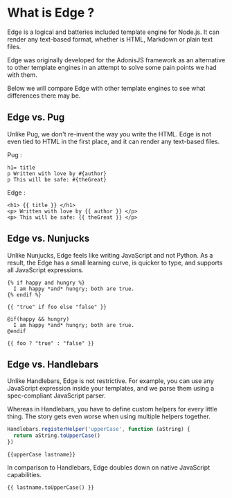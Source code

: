 # What is Edge ?

Edge is a logical and batteries included template engine for Node.js. It can render any text-based format, whether is HTML, Markdown or plain text files.

Edge was originally developed for the AdonisJS framework as an alternative to other template engines in an attempt to solve some pain points we had with them.

Below we will compare Edge with other template engines to see what differences there may be.

## Edge vs. Pug
Unlike Pug, we don't re-invent the way you write the HTML. Edge is not even tied to HTML in the first place, and it can render any text-based files.

Pug :
```pug
h1= title
p Written with love by #{author}
p This will be safe: #{theGreat}
```

Edge :
```edge
<h1> {{ title }} </h1>
<p> Written with love by {{ author }} </p>
<p> This will be safe: {{ theGreat }} </p>
```

## Edge vs. Nunjucks
Unlike Nunjucks, Edge feels like writing JavaScript and not Python. As a result, the Edge has a small learning curve, is quicker to type, and supports all JavaScript expressions.

```
{% if happy and hungry %}
  I am happy *and* hungry; both are true.
{% endif %}

{{ "true" if foo else "false" }}
```

```edge
@if(happy && hungry)
  I am happy *and* hungry; both are true.
@endif

{{ foo ? "true" : "false" }}
```

## Edge vs. Handlebars
Unlike Handlebars, Edge is not restrictive. For example, you can use any JavaScript expression inside your templates, and we parse them using a spec-compliant JavaScript parser.

Whereas in Handlebars, you have to define custom helpers for every little thing. The story gets even worse when using multiple helpers together.

```ts
Handlebars.registerHelper('upperCase', function (aString) {
  return aString.toUpperCase()
})
```

```
{{upperCase lastname}}
```

In comparison to Handlebars, Edge doubles down on native JavaScript capabilities.

```edge
{{ lastname.toUpperCase() }}
```
